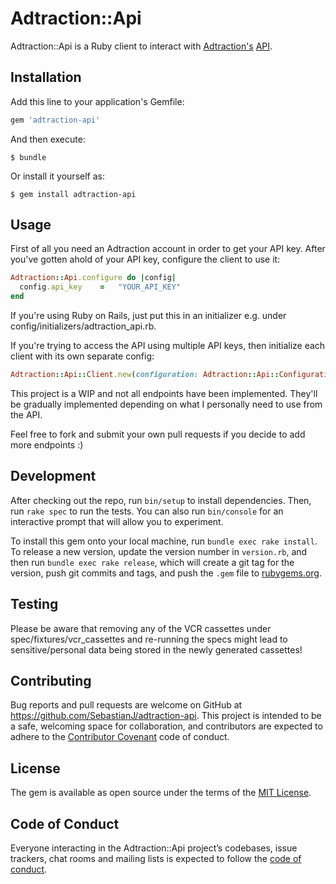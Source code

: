 # Adtraction::Api

Adtraction::Api is a Ruby client to interact with [Adtraction's](https://adtraction.com) [API](https://adtraction.docs.apiary.io/#).

## Installation

Add this line to your application's Gemfile:

```ruby
gem 'adtraction-api'
```

And then execute:

    $ bundle

Or install it yourself as:

    $ gem install adtraction-api

## Usage

First of all you need an Adtraction account in order to get your API key. After you've gotten ahold of your API key, configure the client to use it:

```ruby
Adtraction::Api.configure do |config|
  config.api_key    =   "YOUR_API_KEY"
end
```

If you're using Ruby on Rails, just put this in an initializer e.g. under config/initializers/adtraction_api.rb.

If you're trying to access the API using multiple API keys, then initialize each client with its own separate config:

```ruby
Adtraction::Api::Client.new(configuration: Adtraction::Api::Configuration.new(api_key: "SOME_OTHER_API_KEY"))
```

This project is a WIP and not all endpoints have been implemented. They'll be gradually implemented depending on what I personally need to use from the API.

Feel free to fork and submit your own pull requests if you decide to add more endpoints :)

## Development

After checking out the repo, run `bin/setup` to install dependencies. Then, run `rake spec` to run the tests. You can also run `bin/console` for an interactive prompt that will allow you to experiment.

To install this gem onto your local machine, run `bundle exec rake install`. To release a new version, update the version number in `version.rb`, and then run `bundle exec rake release`, which will create a git tag for the version, push git commits and tags, and push the `.gem` file to [rubygems.org](https://rubygems.org).

## Testing

Please be aware that removing any of the VCR cassettes under spec/fixtures/vcr_cassettes and re-running the specs might lead to sensitive/personal data being stored in the newly generated cassettes!

## Contributing

Bug reports and pull requests are welcome on GitHub at https://github.com/SebastianJ/adtraction-api. This project is intended to be a safe, welcoming space for collaboration, and contributors are expected to adhere to the [Contributor Covenant](http://contributor-covenant.org) code of conduct.

## License

The gem is available as open source under the terms of the [MIT License](https://opensource.org/licenses/MIT).

## Code of Conduct

Everyone interacting in the Adtraction::Api project’s codebases, issue trackers, chat rooms and mailing lists is expected to follow the [code of conduct](https://github.com/SebastianJ/adtraction-api/blob/master/CODE_OF_CONDUCT.md).
